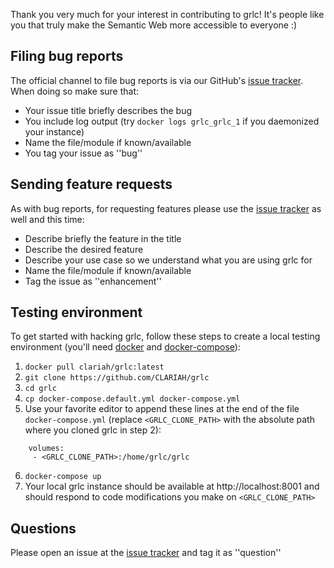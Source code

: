 Thank you very much for your interest in contributing to grlc! It's people like you that truly make the Semantic Web more accessible to everyone :)

## Filing bug reports

The official channel to file bug reports is via our GitHub's [issue tracker](https://github.com/CLARIAH/grlc/issues). When doing so make sure that:
- Your issue title briefly describes the bug
- You include log output (try `docker logs grlc_grlc_1` if you daemonized your instance)
- Name the file/module if known/available
- You tag your issue as ''bug''

## Sending feature requests

As with bug reports, for requesting features please use the [issue tracker](https://github.com/CLARIAH/grlc/issues) as well and this time:
- Describe briefly the feature in the title
- Describe the desired feature
- Describe your use case so we understand what you are using grlc for
- Name the file/module if known/available
- Tag the issue as ''enhancement''

## Testing environment

To get started with hacking grlc, follow these steps to create a local testing environment (you'll need [docker](https://www.docker.com/) and [docker-compose](https://docs.docker.com/compose/)):

1. `docker pull clariah/grlc:latest`
2. `git clone https://github.com/CLARIAH/grlc`
3. `cd grlc`
4. `cp docker-compose.default.yml docker-compose.yml`
5. Use your favorite editor to append these lines at the end of the file `docker-compose.yml` (replace `<GRLC_CLONE_PATH>` with the absolute path where you cloned grlc in step 2):

```
    volumes:
     - <GRLC_CLONE_PATH>:/home/grlc/grlc
```

6. `docker-compose up`
7. Your local grlc instance should be available at http://localhost:8001 and should respond to code modifications you make on `<GRLC_CLONE_PATH>`

## Questions

Please open an issue at the [issue tracker](https://github.com/CLARIAH/grlc/issues) and tag it as ''question''
